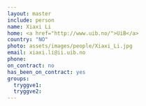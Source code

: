 ```yaml
---
layout: master
include: person
name: Xiaxi Li
home: <a href="http://www.uib.no/">UiB</a>
country: "NO"
photo: assets/images/people/Xiaxi_Li.jpg
email: xiaxi.li@ii.uib.no
phone:
on_contract: no
has_been_on_contract: yes
groups:
  tryggve1:
  tryggve2:
---
```

